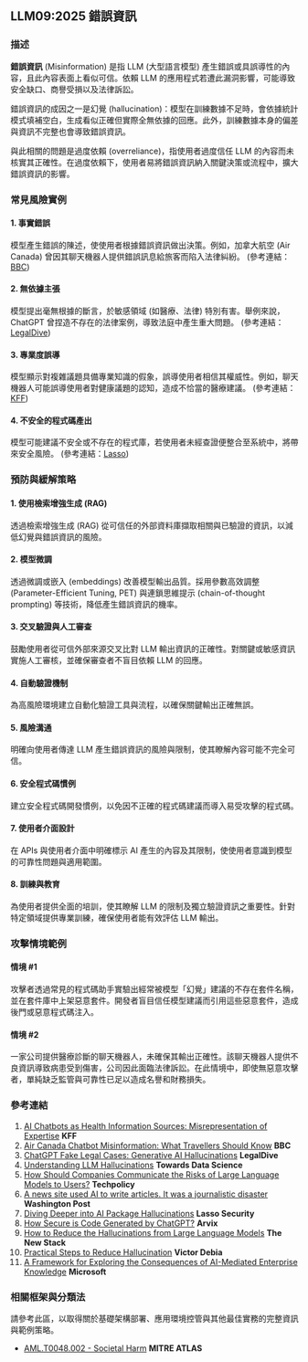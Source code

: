 ## LLM09:2025 錯誤資訊

### 描述

**錯誤資訊** (Misinformation) 是指 LLM (大型語言模型) 產生錯誤或具誤導性的內容，且此內容表面上看似可信。依賴 LLM 的應用程式若遭此漏洞影響，可能導致安全缺口、商譽受損以及法律訴訟。

錯誤資訊的成因之一是幻覺 (hallucination)：模型在訓練數據不足時，會依據統計模式填補空白，生成看似正確但實際全無依據的回應。此外，訓練數據本身的偏差與資訊不完整也會導致錯誤資訊。

與此相關的問題是過度依賴 (overreliance)，指使用者過度信任 LLM 的內容而未核實其正確性。在過度依賴下，使用者易將錯誤資訊納入關鍵決策或流程中，擴大錯誤資訊的影響。

### 常見風險實例

#### 1. 事實錯誤

模型產生錯誤的陳述，使使用者根據錯誤資訊做出決策。例如，加拿大航空 (Air Canada) 曾因其聊天機器人提供錯誤訊息給旅客而陷入法律糾紛。
(參考連結：[BBC](https://www.bbc.com/travel/article/20240222-air-canada-chatbot-misinformation-what-travellers-should-know))

#### 2. 無依據主張

模型提出毫無根據的斷言，於敏感領域 (如醫療、法律) 特別有害。舉例來說，ChatGPT 曾捏造不存在的法律案例，導致法庭中產生重大問題。
(參考連結：[LegalDive](https://www.legaldive.com/news/chatgpt-fake-legal-cases-generative-ai-hallucinations/651557/))

#### 3. 專業度誤導

模型顯示對複雜議題具備專業知識的假象，誤導使用者相信其權威性。例如，聊天機器人可能誤導使用者對健康議題的認知，造成不恰當的醫療建議。
(參考連結：[KFF](https://www.kff.org/health-misinformation-monitor/volume-05/))

#### 4. 不安全的程式碼產出

模型可能建議不安全或不存在的程式庫，若使用者未經查證便整合至系統中，將帶來安全風險。
(參考連結：[Lasso](https://www.lasso.security/blog/ai-package-hallucinations))

### 預防與緩解策略

#### 1. 使用檢索增強生成 (RAG)

透過檢索增強生成 (RAG) 從可信任的外部資料庫擷取相關與已驗證的資訊，以減低幻覺與錯誤資訊的風險。

#### 2. 模型微調

透過微調或嵌入 (embeddings) 改善模型輸出品質。採用參數高效調整 (Parameter-Efficient Tuning, PET) 與連鎖思維提示 (chain-of-thought prompting) 等技術，降低產生錯誤資訊的機率。

#### 3. 交叉驗證與人工審查

鼓勵使用者從可信外部來源交叉比對 LLM 輸出資訊的正確性。對關鍵或敏感資訊實施人工審核，並確保審查者不盲目依賴 LLM 的回應。

#### 4. 自動驗證機制

為高風險環境建立自動化驗證工具與流程，以確保關鍵輸出正確無誤。

#### 5. 風險溝通

明確向使用者傳達 LLM 產生錯誤資訊的風險與限制，使其瞭解內容可能不完全可信。

#### 6. 安全程式碼慣例

建立安全程式碼開發慣例，以免因不正確的程式碼建議而導入易受攻擊的程式碼。

#### 7. 使用者介面設計

在 APIs 與使用者介面中明確標示 AI 產生的內容及其限制，使使用者意識到模型的可靠性問題與適用範圍。

#### 8. 訓練與教育

為使用者提供全面的培訓，使其瞭解 LLM 的限制及獨立驗證資訊之重要性。針對特定領域提供專業訓練，確保使用者能有效評估 LLM 輸出。

### 攻擊情境範例

#### 情境 #1

攻擊者透過常見的程式碼助手實驗出經常被模型「幻覺」建議的不存在套件名稱，並在套件庫中上架惡意套件。開發者盲目信任模型建議而引用這些惡意套件，造成後門或惡意程式碼注入。

#### 情境 #2

一家公司提供醫療診斷的聊天機器人，未確保其輸出正確性。該聊天機器人提供不良資訊導致病患受到傷害，公司因此面臨法律訴訟。在此情境中，即使無惡意攻擊者，單純缺乏監管與可靠性已足以造成名譽和財務損失。

### 參考連結

1. [AI Chatbots as Health Information Sources: Misrepresentation of Expertise](https://www.kff.org/health-misinformation-monitor/volume-05/) **KFF**
2. [Air Canada Chatbot Misinformation: What Travellers Should Know](https://www.bbc.com/travel/article/20240222-air-canada-chatbot-misinformation-what-travellers-should-know) **BBC**
3. [ChatGPT Fake Legal Cases: Generative AI Hallucinations](https://www.legaldive.com/news/chatgpt-fake-legal-cases-generative-ai-hallucinations/651557/) **LegalDive**
4. [Understanding LLM Hallucinations](https://towardsdatascience.com/llm-hallucinations-ec831dcd7786) **Towards Data Science**
5. [How Should Companies Communicate the Risks of Large Language Models to Users?](https://techpolicy.press/how-should-companies-communicate-the-risks-of-large-language-models-to-users/) **Techpolicy**
6. [A news site used AI to write articles. It was a journalistic disaster](https://www.washingtonpost.com/media/2023/01/17/cnet-ai-articles-journalism-corrections/) **Washington Post**
7. [Diving Deeper into AI Package Hallucinations](https://www.lasso.security/blog/ai-package-hallucinations) **Lasso Security**
8. [How Secure is Code Generated by ChatGPT?](https://arxiv.org/abs/2304.09655) **Arvix**
9. [How to Reduce the Hallucinations from Large Language Models](https://thenewstack.io/how-to-reduce-the-hallucinations-from-large-language-models/) **The New Stack**
10. [Practical Steps to Reduce Hallucination](https://newsletter.victordibia.com/p/practical-steps-to-reduce-hallucination) **Victor Debia**
11. [A Framework for Exploring the Consequences of AI-Mediated Enterprise Knowledge](https://www.microsoft.com/en-us/research/publication/a-framework-for-exploring-the-consequences-of-ai-mediated-enterprise-knowledge-access-and-identifying-risks-to-workers/) **Microsoft**

### 相關框架與分類法

請參考此區，以取得關於基礎架構部署、應用環境控管與其他最佳實務的完整資訊與範例策略。

- [AML.T0048.002 - Societal Harm](https://atlas.mitre.org/techniques/AML.T0048) **MITRE ATLAS**
